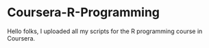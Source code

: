 # Coursera-R-Programming
Hello folks, I uploaded all my scripts for the R programming course in Coursera. 
